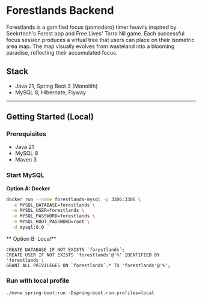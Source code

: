 # Forestlands Backend

Forestlands is a gamified focus (pomodoro) timer heavily inspired by Seekrtech's Forest app and Free Lives' Terra Nil game.
Each successful focus session produces a virtual tree that users can place on their isometric area map. The map visually evolves from wasteland into a blooming paradise, reflecting their accumulated focus.

## Stack

- Java 21, Spring Boot 3 (Monolith)
- MySQL 8, Hibernate, Flyway

---

## Getting Started (Local)

### Prerequisites
- Java 21
- MySQL 8
- Maven 3

### Start MySQL

**Option A: Docker**

```bash
docker run --name forestlands-mysql -p 3306:3306 \
  -e MYSQL_DATABASE=forestlands \
  -e MYSQL_USER=forestlands \
  -e MYSQL_PASSWORD=forestlands \
  -e MYSQL_ROOT_PASSWORD=root \
  -d mysql:8.0
```

** Option B: Local**
```
CREATE DATABASE IF NOT EXISTS `forestlands`;
CREATE USER IF NOT EXISTS 'forestlands'@'%' IDENTIFIED BY 'forestlands';
GRANT ALL PRIVILEGES ON `forestlands`.* TO 'forestlands'@'%';
```

### Run with local profile
```
./mvnw spring-boot:run -Dspring-boot.run.profiles=local
```

